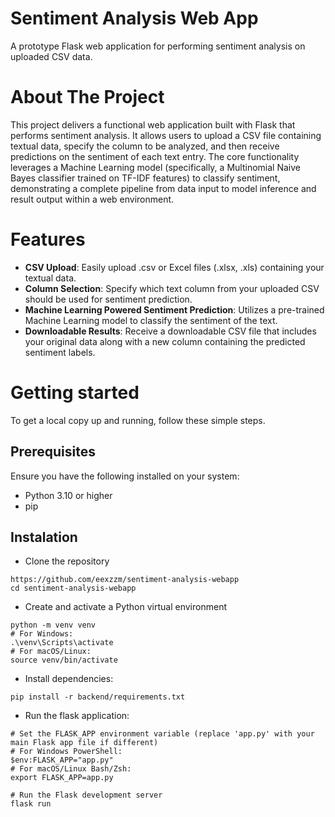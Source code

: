 # Sentiment Analysis Web App
A prototype Flask web application for performing sentiment analysis on uploaded CSV data.

# About The Project
This project delivers a functional web application built with Flask that performs sentiment analysis. It allows users to upload a CSV file containing textual data, specify the column to be analyzed, and then receive predictions on the sentiment of each text entry. The core functionality leverages a Machine Learning model (specifically, a Multinomial Naive Bayes classifier trained on TF-IDF features) to classify sentiment, demonstrating a complete pipeline from data input to model inference and result output within a web environment.

# Features
- **CSV Upload**: Easily upload .csv or Excel files (.xlsx, .xls) containing your textual data.
- **Column Selection**: Specify which text column from your uploaded CSV should be used for sentiment prediction.
- **Machine Learning Powered Sentiment Prediction**: Utilizes a pre-trained Machine Learning model to classify the sentiment of the text.
- **Downloadable Results**: Receive a downloadable CSV file that includes your original data along with a new column containing the predicted sentiment labels.

# Getting started
To get a local copy up and running, follow these simple steps.

## Prerequisites
Ensure you have the following installed on your system:
- Python 3.10 or higher
- pip

## Instalation
- Clone the repository
```
https://github.com/eexzzm/sentiment-analysis-webapp
cd sentiment-analysis-webapp
```

- Create and activate a Python virtual environment
```
python -m venv venv
# For Windows:
.\venv\Scripts\activate
# For macOS/Linux:
source venv/bin/activate
```

- Install dependencies:
```
pip install -r backend/requirements.txt
```

- Run the flask application:
```
# Set the FLASK_APP environment variable (replace 'app.py' with your main Flask app file if different)
# For Windows PowerShell:
$env:FLASK_APP="app.py"
# For macOS/Linux Bash/Zsh:
export FLASK_APP=app.py

# Run the Flask development server
flask run
```